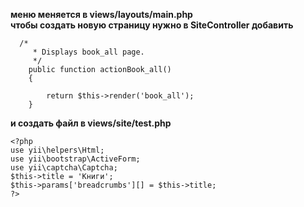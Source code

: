 **меню меняется в views/layouts/main.php**
<br/>
**чтобы создать новую страницу нужно в SiteController добавить**
```
  /*
     * Displays book_all page.
     */
    public function actionBook_all()
    {
      
        return $this->render('book_all');
    }
  ```
**и создать файл в views/site/test.php**
```
<?php
use yii\helpers\Html;
use yii\bootstrap\ActiveForm;
use yii\captcha\Captcha;
$this->title = 'Книги';
$this->params['breadcrumbs'][] = $this->title;
?>
```
